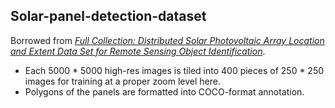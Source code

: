 ## Solar-panel-detection-dataset
Borrowed from [*Full Collection: Distributed Solar Photovoltaic Array Location and Extent Data Set for Remote Sensing Object Identification*](https://figshare.com/collections/Full_Collection_Distributed_Solar_Photovoltaic_Array_Location_and_Extent_Data_Set_for_Remote_Sensing_Object_Identification/3255643/1). 
- Each 5000 * 5000 high-res images is tiled into 400 pieces of 250 * 250 images for training at a proper zoom level here.
- Polygons of the panels are formatted into COCO-format annotation.
